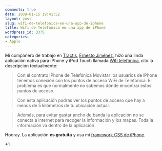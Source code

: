 ```yaml
---
comments: true
date: 2009-01-15 19:41:52
layout: post
slug: wifi-de-telefonica-en-una-app-de-iphone
title: Wifi de Telefónica en una app de iPhone
wordpress_id: 3375
categories:
- Apple
---
```


Mi compañero de trabajo en [Tractis](http://www.tractis.com), [Ernesto Jiménez](http://www.lacoctelera.com/ernesto-jimenez), hizo una linda aplicación nativa para iPhone y iPod Touch llamada [Wifi telefónica](http://itunes.apple.com/WebObjects/MZStore.woa/wa/viewSoftware?id=300757870&mt=8), cito la descripción textualmente:





> Con el contrato iPhone de Telefónica Movistar los usuarios de iPhone tenemos conexión con los puntos de acceso WiFi de Telefónica. El problema es que normalmente no sabemos dónde encontrar estos puntos de acceso.
> 
> 


> 
> Con esta aplicación podrás ver los puntos de acceso que hay a menos de 5 kilómetros de tu ubicación actual.
> 
> 


> 
> Además, para evitar gastar ancho de banda la aplicación no se conecta a internet para recoger la información y los mapas. Toda la información va dentro de la aplicación.





Hooray. La aplicación **es gratuita** y usa mi [framework CSS de iPhone](http://www.minid.net/2008/08/18/universal-iphone-ui-kit-revision-27/).





+1




